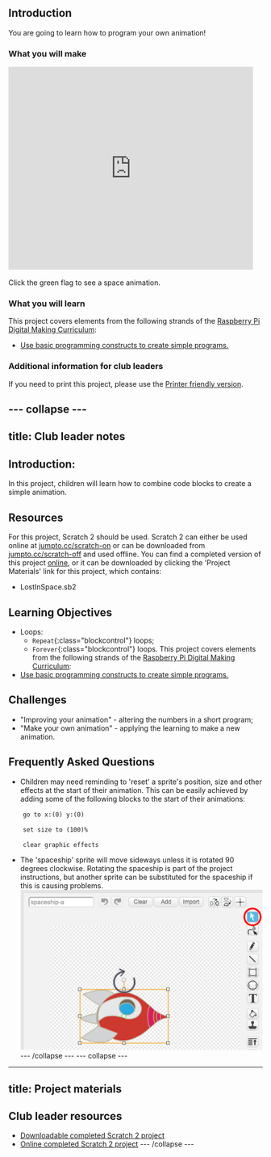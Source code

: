 ## Introduction

You are going to learn how to program your own animation!

### What you will make

<div class="scratch-preview">
  <iframe allowtransparency="true" width="485" height="402" src="https://scratch.mit.edu/projects/embed/26818098/?autostart=false" frameborder="0"></iframe>
</div>

Click the green flag to see a space animation.

### What you will learn

This project covers elements from the following strands of the [Raspberry Pi Digital Making Curriculum](http://rpf.io/curriculum):

+ [Use basic programming constructs to create simple programs.](https://www.raspberrypi.org/curriculum/programming/creator)

### Additional information for club leaders

If you need to print this project, please use the [Printer friendly version](./print).

--- collapse ---
---
title: Club leader notes
---
## Introduction:
In this project, children will learn how to combine code blocks to create a simple animation.
## Resources
For this project, Scratch 2 should be used. Scratch 2 can either be used online at [jumpto.cc/scratch-on](http://jumpto.cc/scratch-on) or can be downloaded from [jumpto.cc/scratch-off](http://jumpto.cc/scratch-off) and used offline.
You can find a completed version of this project <a href="http://scratch.mit.edu/projects/26818098/#editor">online</a>, or it can be downloaded by clicking the 'Project Materials' link for this project, which contains:
+ LostInSpace.sb2
## Learning Objectives
+ Loops:
    + `Repeat`{:class="blockcontrol"} loops;
    + `Forever`{:class="blockcontrol"} loops.
This project covers elements from the following strands of the [Raspberry Pi Digital Making Curriculum](http://rpf.io/curriculum):
+ [Use basic programming constructs to create simple programs.](https://www.raspberrypi.org/curriculum/programming/creator)
## Challenges
+ "Improving your animation" - altering the numbers in a short program;
+ "Make your own animation" - applying the learning to make a new animation.
## Frequently Asked Questions
+ Children may need reminding to 'reset' a sprite's position, size and other effects at the start of their animation. This can be easily achieved by adding some of the following blocks to the start of their animations:

```blocks
    go to x:(0) y:(0)
```

```blocks
    set size to (100)%
```

```blocks
    clear graphic effects
```

+ The 'spaceship' sprite will move sideways unless it is rotated 90 degrees clockwise. Rotating the spaceship is part of the project instructions, but another sprite can be substituted for the spaceship if this is causing problems.
    ![screenshot](images/space-rotate.png)
--- /collapse ---
--- collapse ---
---
title: Project materials
---
## Club leader resources
* [Downloadable completed Scratch 2 project](resources/LostInSpace.sb2)
* [Online completed Scratch 2 project](http://scratch.mit.edu/projects/26818098/#editor)
--- /collapse ---
